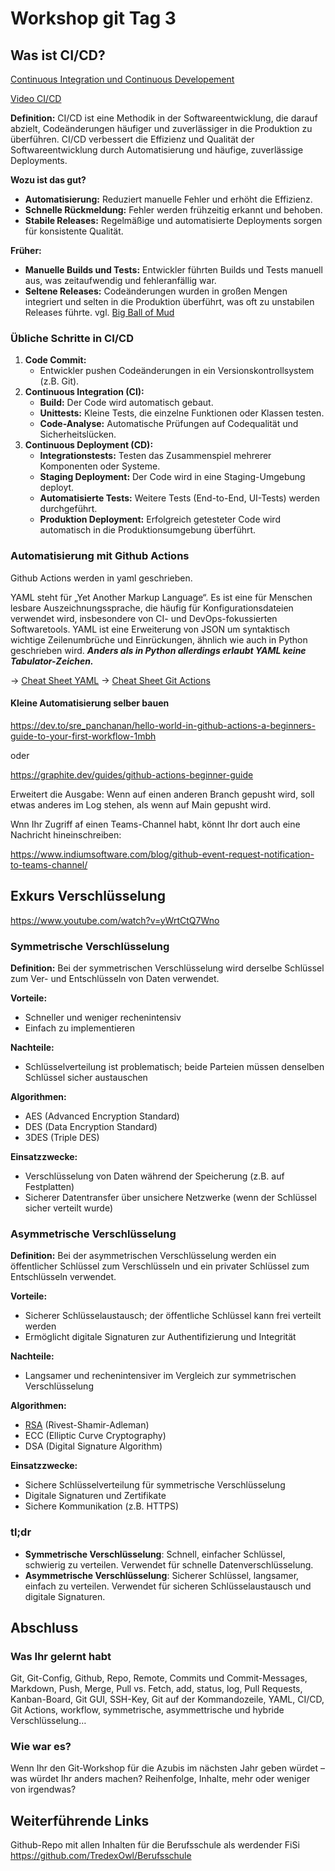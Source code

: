 # Workshop git Tag 3


## Was ist CI/CD?

[Continuous Integration und  Continuous Developement](https://de.wikipedia.org/wiki/CI/CD)

[Video CI/CD](https://www.youtube.com/watch?v=YMJ_sdeDbFE)

**Definition:** CI/CD ist eine Methodik in der Softwareentwicklung, die darauf abzielt, Codeänderungen häufiger und zuverlässiger in die Produktion zu überführen. CI/CD verbessert die Effizienz und Qualität der Softwareentwicklung durch Automatisierung und häufige, zuverlässige Deployments.

**Wozu ist das gut?**

-   **Automatisierung:** Reduziert manuelle Fehler und erhöht die Effizienz.
-   **Schnelle Rückmeldung:** Fehler werden frühzeitig erkannt und behoben.
-   **Stabile Releases:** Regelmäßige und automatisierte Deployments sorgen für konsistente Qualität.

**Früher:**

-   **Manuelle Builds und Tests:** Entwickler führten Builds und Tests manuell aus, was zeitaufwendig und fehleranfällig war.
-   **Seltene Releases:** Codeänderungen wurden in großen Mengen integriert und selten in die Produktion überführt, was oft zu unstabilen Releases führte. vgl. [Big Ball of Mud](https://de.wikipedia.org/wiki/Big_Ball_of_Mud)

### Übliche Schritte in CI/CD

1.  **Code Commit:**
    -   Entwickler pushen Codeänderungen in ein Versionskontrollsystem (z.B. Git).
2.  **Continuous Integration (CI):**
    -   **Build:** Der Code wird automatisch gebaut.
    -   **Unittests:** Kleine Tests, die einzelne Funktionen oder Klassen testen.
    -   **Code-Analyse:** Automatische Prüfungen auf Codequalität und Sicherheitslücken.
3.  **Continuous Deployment (CD):**
    -   **Integrationstests:** Testen das Zusammenspiel mehrerer Komponenten oder Systeme.
    -   **Staging Deployment:** Der Code wird in eine Staging-Umgebung deployt.
    -   **Automatisierte Tests:** Weitere Tests (End-to-End, UI-Tests) werden durchgeführt.
    -   **Produktion Deployment:** Erfolgreich getesteter Code wird automatisch in die Produktionsumgebung überführt.

### Automatisierung mit Github Actions

Github Actions werden in yaml geschrieben.    

YAML steht für „Yet Another Markup Language“. Es ist eine für Menschen lesbare Auszeichnungssprache, die häufig für Konfigurationsdateien verwendet wird, insbesondere von CI- und DevOps-fokussierten Softwaretools. YAML ist eine Erweiterung von JSON um syntaktisch  wichtige Zeilenumbrüche und Einrückungen, ähnlich wie auch in Python  geschrieben wird. ***Anders als in Python allerdings erlaubt YAML  keine Tabulator-Zeichen.*** 

→ [Cheat Sheet YAML](https://quickref.me/yaml.html)
→ [Cheat Sheet Git Actions](https://resources.github.com/actions/github-actions-cheat/)



#### Kleine Automatisierung selber bauen

https://dev.to/sre_panchanan/hello-world-in-github-actions-a-beginners-guide-to-your-first-workflow-1mbh

oder

https://graphite.dev/guides/github-actions-beginner-guide

Erweitert die Ausgabe: Wenn auf einen anderen Branch gepusht wird, soll etwas anderes im Log stehen, als wenn auf Main gepusht wird.

Wnn Ihr Zugriff af einen Teams-Channel habt, könnt Ihr dort auch eine Nachricht hineinschreiben:

https://www.indiumsoftware.com/blog/github-event-request-notification-to-teams-channel/



## Exkurs Verschlüsselung

https://www.youtube.com/watch?v=yWrtCtQ7Wno

### Symmetrische Verschlüsselung

**Definition:** Bei der symmetrischen Verschlüsselung wird derselbe Schlüssel zum Ver- und Entschlüsseln von Daten verwendet.

**Vorteile:**

-   Schneller und weniger rechenintensiv
-   Einfach zu implementieren

**Nachteile:**

-   Schlüsselverteilung ist problematisch; beide Parteien müssen denselben Schlüssel sicher austauschen

**Algorithmen:**

-   AES (Advanced Encryption Standard)
-   DES (Data Encryption Standard)
-   3DES (Triple DES)

**Einsatzzwecke:**

-   Verschlüsselung von Daten während der Speicherung (z.B. auf Festplatten)
-   Sicherer Datentransfer über unsichere Netzwerke (wenn der Schlüssel sicher verteilt wurde)

### Asymmetrische Verschlüsselung

**Definition:** Bei der asymmetrischen Verschlüsselung werden ein öffentlicher Schlüssel zum Verschlüsseln und ein privater Schlüssel zum Entschlüsseln verwendet.

**Vorteile:**

-   Sicherer Schlüsselaustausch; der öffentliche Schlüssel kann frei verteilt werden
-   Ermöglicht digitale Signaturen zur Authentifizierung und Integrität

**Nachteile:**

-   Langsamer und rechenintensiver im Vergleich zur symmetrischen Verschlüsselung

**Algorithmen:**

-   [RSA](https://de.wikipedia.org/wiki/RSA-Kryptosystem) (Rivest-Shamir-Adleman)
-   ECC (Elliptic Curve Cryptography)
-   DSA (Digital Signature Algorithm)

**Einsatzzwecke:**

-   Sichere Schlüsselverteilung für symmetrische Verschlüsselung
-   Digitale Signaturen und Zertifikate
-   Sichere Kommunikation (z.B. HTTPS)

### tl;dr

-   **Symmetrische Verschlüsselung**: Schnell, einfacher Schlüssel, schwierig zu verteilen. Verwendet für schnelle Datenverschlüsselung.
-   **Asymmetrische Verschlüsselung**: Sicherer Schlüssel, langsamer, einfach zu verteilen. Verwendet für sicheren Schlüsselaustausch und digitale Signaturen.

## Abschluss

### Was Ihr gelernt habt

Git, Git-Config, Github, Repo, Remote, Commits und Commit-Messages, Markdown, Push, Merge, Pull vs. Fetch, add, status, log, Pull Requests, Kanban-Board, Git GUI, SSH-Key, Git auf der Kommandozeile, YAML, CI/CD, Git Actions, workflow, symmetrische, asymmettrische und hybride Verschlüsselung…

### Wie war es?

Wenn Ihr den Git-Workshop für die Azubis im nächsten Jahr geben würdet – was würdet Ihr anders machen? Reihenfolge, Inhalte, mehr oder weniger von irgendwas?

## Weiterführende Links

Github-Repo mit allen Inhalten für die Berufsschule als werdender FiSi https://github.com/TredexOwl/Berufsschule





